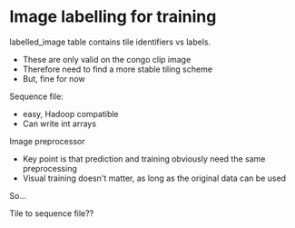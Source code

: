 Image labelling for training
============================

labelled_image table contains tile identifiers vs labels.

* These are only valid on the congo clip image
* Therefore need to find a more stable tiling scheme
* But, fine for now

Sequence file: 
* easy, Hadoop compatible
* Can write int arrays

Image preprocessor
* Key point is that prediction and training obviously need the same preprocessing
* Visual training doesn't matter, as long as the original data can be used

So...

Tile to sequence file??




